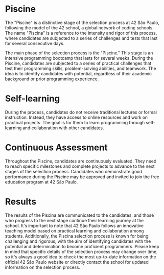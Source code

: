# Piscine
The "Piscine" is a distinctive stage of the selection process at 42 São Paulo, following the model of the 42 school, a global network of coding schools. The name "Piscina" is a reference to the intensity and rigor of this process, where candidates are subjected to a series of challenges and tests that last for several consecutive days. 

The main phase of the selection process is the "Piscine." This stage is an intensive programming bootcamp that lasts for several weeks. During the Piscine, candidates are subjected to a series of practical challenges that test their programming skills, problem-solving abilities, and teamwork. The idea is to identify candidates with potential, regardless of their academic background or prior programming experience.

# Self-learning 
During the process, candidates do not receive traditional lectures or formal instruction. Instead, they have access to online resources and work on practical projects. The goal is for them to learn programming through self-learning and collaboration with other candidates.

# Continuous Assessment
Throughout the Piscine, candidates are continuously evaluated. They need to reach specific milestones and complete projects to advance to the next stages of the selection process. Candidates who demonstrate good performance during the Piscine may be approved and invited to join the free education program at 42 São Paulo.

# Results
The results of the Piscina are communicated to the candidates, and those who progress to the next stage continue their learning journey at the school.
It's important to note that 42 São Paulo follows an innovative teaching model based on practical learning and collaboration among students. Additionally, the Piscina selection process is known for being challenging and rigorous, with the aim of identifying candidates with the potential and determination to become proficient programmers.
Please keep in mind that specific details of the selection process may change over time, so it's always a good idea to check the most up-to-date information on the official 42 São Paulo website or directly contact the school for updated information on the selection process.
